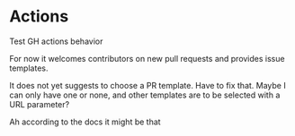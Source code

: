 # Actions

Test GH actions behavior

For now it welcomes contributors on new pull requests and provides issue templates.

It does not yet suggests to choose a PR template. Have to fix that. Maybe I can only have one or none, and other templates are to be selected with a URL parameter?

Ah according to the docs it might be that
